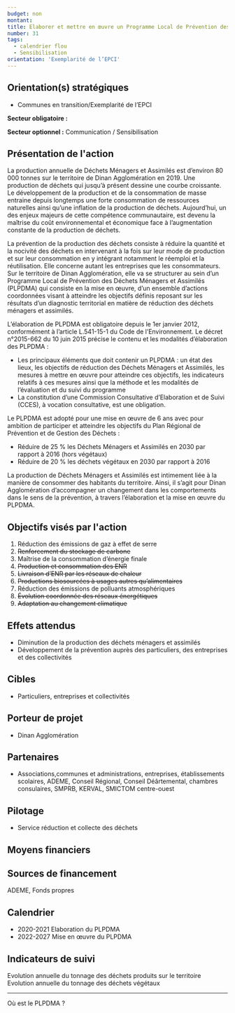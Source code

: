 ```yaml
---
budget: non
montant:
title: Elaborer et mettre en œuvre un Programme Local de Prévention des Déchets Ménagers et Assimilés
number: 31
tags:
  - calendrier flou
  - Sensibilisation
orientation: 'Exemplarité de l’EPCI'
---
```


## Orientation(s) stratégiques

- Communes en transition/Exemplarité de l’EPCI

**Secteur obligatoire :**

**Secteur optionnel :** Communication / Sensibilisation

## Présentation de l'action

La production annuelle de Déchets Ménagers et Assimilés est d’environ 80 000 tonnes sur le territoire de Dinan Agglomération en 2019. Une production de déchets qui jusqu’à présent dessine une courbe croissante. Le développement de la production et de la consommation de masse entraine depuis longtemps une forte consommation de ressources naturelles ainsi qu’une inflation de la production de déchets. Aujourd’hui, un des enjeux majeurs de cette compétence communautaire, est devenu la maîtrise du coût environnemental et économique face à l’augmentation constante de la production de déchets.

La prévention de la production des déchets consiste à réduire la quantité et la nocivité des déchets en intervenant à la fois sur leur mode de production et sur leur consommation en y intégrant notamment le réemploi et la réutilisation. Elle concerne autant les entreprises que les consommateurs. Sur le territoire de Dinan Agglomération, elle va se structurer au sein d’un Programme Local de Prévention des Déchets Ménagers et Assimilés (PLPDMA) qui consiste en la mise en œuvre, d’un ensemble d’actions coordonnées visant à atteindre les objectifs définis reposant sur les résultats d’un diagnostic territorial en matière de réduction des déchets ménagers et assimilés.

L’élaboration de PLPDMA est obligatoire depuis le 1er janvier 2012, conformément à l’article L.541-15-1 du Code de l’Environnement. Le décret n°2015-662 du 10 juin 2015 précise le contenu et les modalités d’élaboration des PLPDMA :
- Les principaux éléments que doit contenir un PLPDMA : un état des lieux, les objectifs de réduction des Déchets Ménagers et Assimilés, les mesures à mettre en œuvre pour atteindre ces objectifs, les indicateurs relatifs à ces mesures ainsi que la méthode et les modalités de l’évaluation et du suivi du programme
- La constitution d’une Commission Consultative d’Elaboration et de Suivi (CCES), à vocation consultative, est une obligation.

Le PLPDMA est adopté pour une mise en œuvre de 6 ans avec pour ambition de participer et atteindre les objectifs du Plan Régional de Prévention et de Gestion des Déchets :
- Réduire de 25 % les Déchets Ménagers et Assimilés en 2030 par rapport à 2016 (hors végétaux)
- Réduire de 20 % les déchets végétaux en 2030 par rapport à 2016

La production de Déchets Ménagers et Assimilés est intimement liée à la manière de
consommer des habitants du territoire. Ainsi, il s’agit pour Dinan Agglomération d’accompagner un changement dans les comportements dans le sens de la prévention, à travers l’élaboration et la mise en œuvre du PLPDMA.

## Objectifs visés par l'action

1. Réduction des émissions de gaz à effet de serre
2. ~~Renforcement du stockage de carbone~~
3. Maîtrise de la consommation d’énergie finale
4. ~~Production et consommation des ENR~~
5. ~~Livraison d’ENR par les réseaux de chaleur~~
6. ~~Productions biosourcées à usages autres qu’alimentaires~~
7. Réduction des émissions de polluants atmosphériques
8. ~~Évolution coordonnée des réseaux énergétiques~~
9. ~~Adaptation au changement climatique~~

## Effets attendus

- Diminution de la production des déchets ménagers et assimilés
- Développement de la prévention auprès des particuliers, des entreprises et des collectivités

## Cibles

- Particuliers, entreprises et collectivités

## Porteur de projet

- Dinan Agglomération

## Partenaires

- Associations,communes et administrations, entreprises, établissements scolaires, ADEME, Conseil Régional, Conseil Déârtemental, chambres consulaires, SMPRB, KERVAL, SMICTOM centre-ouest

## Pilotage

- Service réduction et collecte des déchets

## Moyens financiers



## Sources de financement

ADEME, Fonds propres

## Calendrier

- 2020-2021 Elaboration du PLPDMA
- 2022-2027 Mise en œuvre du PLPDMA

## Indicateurs de suivi

Evolution annuelle du tonnage des déchets produits sur le territoire Evolution annuelle du tonnage des déchets végétaux

---
Où est le PLPDMA ?
